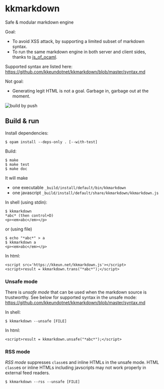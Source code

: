 kkmarkdown
======

Safe & modular markdown engine

Goal:

* To avoid XSS attack, by supporting a limited subset of markdown syntax.
* To run the same markdown engine in both server and client sides, thanks to
  [js_of_ocaml](https://github.com/ocsigen/js_of_ocaml).

Supported syntax are listed here:  
<https://github.com/kkeundotnet/kkmarkdown/blob/master/syntax.md>

Not goal:

* Generating legit HTML is not a goal. Garbage in, garbage out at the moment.

![build by push](https://github.com/kkeundotnet/kkmarkdown/actions/workflows/build.yml/badge.svg?event=push)

Build & run
---

Install dependencies:

```
$ opam install --deps-only . [--with-test]
```

Build:

```
$ make
$ make test
$ make doc
```

It will make

* one executable `_build/install/default/bin/kkmarkdown`
* one javascript `_build/install/default/share/kkmarkdown/kkmarkdown.js`

In shell (using stdin):

```
$ kkmarkdown
*abc* (then control+D)
<p><em>abc</em></p>
```

or (using file)

```
$ echo "*abc*" > a
$ kkmarkdown a
<p><em>abc</em></p>
```

In html:

```
<script src='https://kkeun.net/kkmarkdown.js'></script>
<script>result = kkmarkdown.trans("*abc*");</script>
```

### Unsafe mode

There is *unsafe mode* that can be used when the markdown source is
trustworthy.  See below for supported syntax in the unsafe mode:  
<https://github.com/kkeundotnet/kkmarkdown/blob/master/syntax.md>

In shell:

```
$ kkmarkdown --unsafe [FILE]
```

In html:

```
<script>result = kkmarkdown.unsafe("*abc*");</script>
```

### RSS mode

*RSS mode* suppresses `class`es and inline HTMLs in the unsafe mode.
HTML `class`es or inline HTMLs including javscripts may not work
properly in external feed readers.

```
$ kkmarkdown --rss --unsafe [FILE]
```
